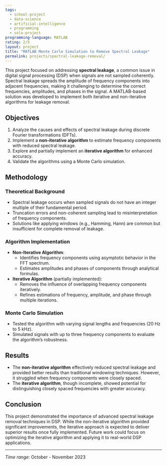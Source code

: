 ```yaml
---
tags:
  - school-project
  - data-science
  - artificial-intelligence
  - programming
  - solo-project
programming-language: MATLAB
rating: 2/5 
layout: project
title: "MATLAB Monte Carlo Simulation to Remove Spectral Leakage"
permalink: projects/spectral-leakage-removal/
---
```



This project focused on addressing **spectral leakage**, a common issue in digital signal processing (DSP) when signals are not sampled coherently. Spectral leakage spreads the amplitude of frequency components into adjacent frequencies, making it challenging to determine the correct frequencies, amplitudes, and phases in the signal. A MATLAB-based solution was developed to implement both iterative and non-iterative algorithms for leakage removal.

## Objectives

1. Analyze the causes and effects of spectral leakage during discrete Fourier transformations (DFTs).
2. Implement a **non-iterative algorithm** to estimate frequency components with reduced spectral leakage.
3. Explore and partially implement an **iterative algorithm** for enhanced accuracy.
4. Validate the algorithms using a Monte Carlo simulation.

## Methodology

### Theoretical Background
- Spectral leakage occurs when sampled signals do not have an integer multiple of their fundamental period.
- Truncation errors and non-coherent sampling lead to misinterpretation of frequency components.
- Solutions like applying windows (e.g., Hamming, Hann) are common but insufficient for complete removal of leakage.

### Algorithm Implementation
- **Non-Iterative Algorithm**:
  - Identifies frequency components using asymptotic behavior in the FFT spectrum.
  - Estimates amplitudes and phases of components through analytical formulas.
- **Iterative Algorithm** (partially implemented):
  - Removes the influence of overlapping frequency components iteratively.
  - Refines estimations of frequency, amplitude, and phase through multiple iterations.

### Monte Carlo Simulation
- Tested the algorithm with varying signal lengths and frequencies (20 Hz to 5 kHz).
- Simulated signals with up to three frequency components to evaluate the algorithm’s robustness.

## Results

- The **non-iterative algorithm** effectively reduced spectral leakage and provided better results than traditional windowing techniques. However, it struggled when frequency components were closely spaced.
- The **iterative algorithm**, though incomplete, showed potential for distinguishing closely spaced frequencies with greater accuracy.

## Conclusion

This project demonstrated the importance of advanced spectral leakage removal techniques in DSP. While the non-iterative algorithm provided significant improvements, the iterative approach is expected to deliver superior results once fully implemented. Future work could focus on optimizing the iterative algorithm and applying it to real-world DSP applications.

---

*Time range*: October - November 2023  
 